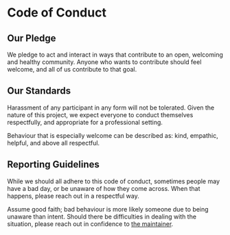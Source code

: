 Code of Conduct
===============

Our Pledge
----------

We pledge to act and interact in ways that contribute to an open, welcoming and healthy community. Anyone who wants to contribute should feel welcome, and all of us contribute to that goal.


Our Standards
-------------

Harassment of any participant in any form will not be tolerated. Given the nature of this project,
we expect everyone to conduct themselves respectfully, and appropriate for a professional setting.

Behaviour that is especially welcome can be described as: kind, empathic, helpful, and above all
respectful.


Reporting Guidelines
-----------

While we should all adhere to this code of conduct, sometimes people may have a bad day, or be
unaware of how they come across. When that happens, please reach out in a respectful way.

Assume good faith; bad behaviour is more likely someone due to being unaware than intent. Should
there be difficulties in dealing with the situation, please reach out in confidence to
[the maintainer](mailto:from_github@westravanholthe.nl).

